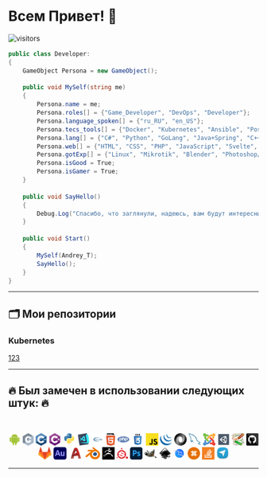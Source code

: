 # Всем Привет! 👋

![visitors](https://visitor-badge.laobi.icu/badge?page_id=Taran-Tool)

```csharp
public class Developer:
{
    GameObject Persona = new GameObject();
       
    public void MySelf(string me)
    {
        Persona.name = me;
        Persona.roles[] = {"Game_Developer", "DevOps", "Developer"};
        Persona.language_spoken[] = {"ru_RU", "en_US"};
        Persona.tecs_tools[] = {"Docker", "Kubernetes", "Ansible", "PostgreSQL", "MySQL", "SQLite", "Prometheus+Grafana"};
        Persona.lang[] = {"C#", "Python", "GoLang", "Java+Spring", "C++"};
        Persona.web[] = {"HTML", "CSS", "PHP", "JavaScript", "Svelte", "LAMP"}
        Persona.gotExp[] = {"Linux", "Mikrotik", "Blender", "Photoshop/GIMP", "Inkscape", "Autocad", "Audition"};
        Persona.isGood = True;
        Persona.isGamer = True;        
    }   
    
    public void SayHello()
    {
        Debug.Log("Спасибо, что заглянули, надеюсь, вам будут интересны мои работы.");
    }
    
    public void Start()
    {
        MySelf(Andrey_T);
        SayHello();
    }
}
```
<hr>

## 🗂️ Мои репозитории
### Kubernetes
[123](https://github.com/Taran-Tool/Kubernetes_POD_Sample "POD creation sample")

<hr>

## 🔥 Был замечен в использовании следующих штук: 🔥
<br>

<p align="center">
  <code><img title="Android studio" height="25" src="images/android.svg"></code>
  <code><img title="C" height="25" src="images/c.svg"></code>
  <code><img title="C++" height="25" src="images/cpp.svg"></code>
  <code><img title="C#" height="25" src="images/cSharp.svg"></code>
  <code><img title="Python" height="25" src="images/python-original.svg"></code>
  <code><img title="VSCode" height="25" src="images/vscode.png"></code>
  <code><img title="OpenGL" height="25" src="images/opengl.svg"></code>
  <code><img title="HTML5" height="25" src="images/html5.svg"></code>
  <code><img title="PHP" height="25" src="images/php.svg"></code>
  <code><img title="CSS" height="25" src="images/css.svg"></code>
  <code><img title="Javascript" height="25" src="images/javascript.svg"></code>
  <code><img title="JQuery" height="25" src="images/jquery-original.svg"></code>
  <code><img title="JSON" height="25" src="images/json.svg"></code>
  <code><img title="MySQL" height="25" src="images/mysql.svg"></code>
  <code><img title="Joomla" height="25" src="images/joomla.svg"></code>
  <code><img title="Unity3D" height="25" src="images/unity3d.svg"></code>
  <code><img title="DokuWiki" height="25" src="images/Dokuwiki.png"></code>
  <code><img title="GitHub" height="25" src="images/github.svg"></code>
  <code><img title="GitLab" height="25" src="images/gitlab.svg"></code>
  <code><img title="Audition" height="25" src="images/Audition.png"></code>
  <code><img title="Autocad" height="25" src="images/autocad.svg"></code>
  <code><img title="Blender" height="25" src="images/Blender.svg"></code>
  <code><img title="Z-Brush" height="25" src="images/zbrush.png"></code>
  <code><img title="Substance Painter" height="25" src="images/substancep.svg"></code>
  <code><img title="Photoshop" height="25" src="images/Photoshop.png"></code>
  <code><img title="GIMP" height="25" src="images/GIMP.png"></code>
  <code><img title="Inkscape" height="25" src="images/Inkscape.svg"></code>
  <code><img title="Kali Linux" height="25" src="images/Kali.png"></code> 
  <code><img title="Proxmox" height="25" src="images/proxmox.svg"></code> 
  <code><img title="Stack Overflow" height="25" src="images/stackoverflow.svg"></code>
  <code><img title="Telegram" height="25" src="images/telegram.png"></code> 
</p>

<hr>
